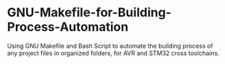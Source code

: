 # GNU-Makefile-for-Building-Process-Automation
Using GNU Makefile and Bash Script to automate the building process of any project files in organized folders, for AVR and STM32 cross toolchains.
